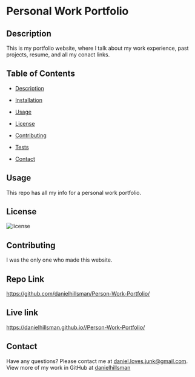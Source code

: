 # Personal Work Portfolio

## Description
This is my portfolio website, where I talk about my work experience, past projects, resume, and all my conact links.


## Table of Contents
* [Description](#description)
- [Installation](#installation)
* [Usage](#usage)
- [License](#license)
* [Contributing](#contributing)
- [Tests](#tests)
* [Contact](#contact)

## Usage

This repo has all my info for a personal work portfolio.

## License
![license](https://img.shields.io/static/v1?label=license&message=Unlicense&color=success)

## Contributing

I was the only one who made this website.

## Repo Link
https://github.com/danielhillsman/Person-Work-Portfolio/

## Live link
https://danielhillsman.github.io//Person-Work-Portfolio/

## Contact
Have any questions? Please contact me at [daniel.loves.junk@gmail.com](daniel.loves.junk@gmail.com). View more of my work in GitHub at [danielhillsman](https://github.com/danielhillsman)
